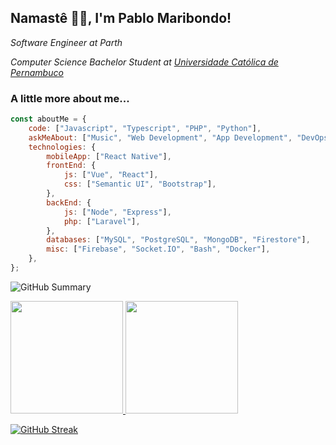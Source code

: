 <h2>Namastê 🙏🏻, I'm Pablo Maribondo!</h2>
<p><em>Software Engineer at Parth</em></p>
<p><em>Computer Science Bachelor Student at <a href="https://www1.unicap.br/">Universidade Católica de Pernambuco</a></em></p>

### A little more about me...  

```javascript
const aboutMe = {
    code: ["Javascript", "Typescript", "PHP", "Python"],
    askMeAbout: ["Music", "Web Development", "App Development", "DevOps", "Tests"],
    technologies: {
        mobileApp: ["React Native"],
        frontEnd: {
            js: ["Vue", "React"],
            css: ["Semantic UI", "Bootstrap"],
        },
        backEnd: {
            js: ["Node", "Express"],
            php: ["Laravel"],
        },
        databases: ["MySQL", "PostgreSQL", "MongoDB", "Firestore"],
        misc: ["Firebase", "Socket.IO", "Bash", "Docker"],
    },
};
```

![GitHub Summary](https://github-profile-summary-cards.vercel.app/api/cards/profile-details?username=pablomaribondo&theme=dracula)

<a href="https://github.com/pablomaribondo">
  <img height="180em" src="https://github-readme-stats.vercel.app/api?username=pablomaribondo&theme=dracula&show_icons=true&count_private=true" />
  <img height="180em" src="https://github-readme-stats.vercel.app/api/top-langs/?username=pablomaribondo&theme=dracula&layout=compact" />
</a>

[![GitHub Streak](https://github-readme-streak-stats.herokuapp.com?user=pablomaribondo&theme=dracula)](https://git.io/streak-stats)
